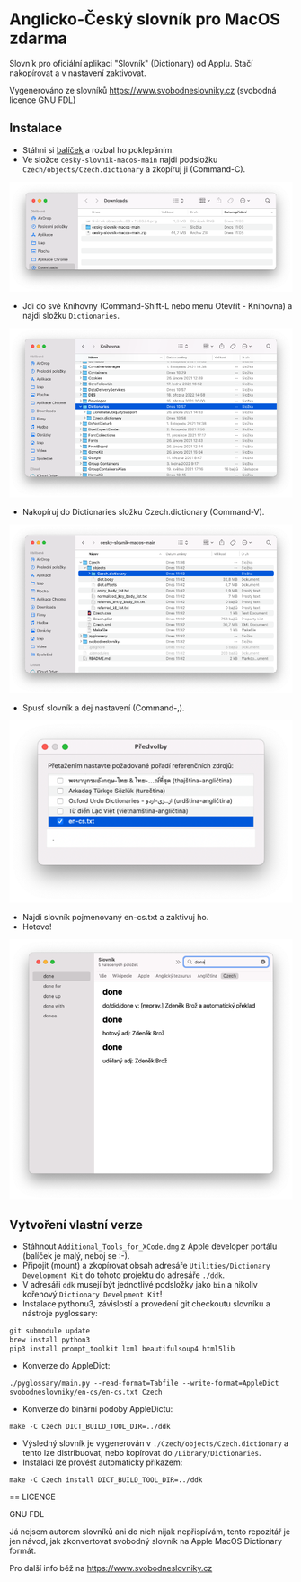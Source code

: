 # Anglicko-Český slovník pro MacOS zdarma

Slovník pro oficiální aplikaci "Slovník" (Dictionary) od Applu. Stačí nakopírovat a v nastavení zaktivovat.

Vygenerováno ze slovníků https://www.svobodneslovniky.cz (svobodná licence GNU FDL)

## Instalace

* Stáhni si [balíček](https://github.com/lzap/cesky-slovnik-macos/archive/refs/heads/main.zip) a rozbal ho poklepáním.
* Ve složce `cesky-slovnik-macos-main` najdi podsložku `Czech/objects/Czech.dictionary` a zkopíruj ji (Command-C).

![](/images/step_extract.png)

* Jdi do své Knihovny (Command-Shift-L nebo menu Otevřít - Knihovna) a najdi složku `Dictionaries`.

![](/images/step_library.png)

* Nakopíruj do Dictionaries složku Czech.dictionary (Command-V).

![](/images/step_paste.png)

* Spusť slovník a dej nastavení (Command-,).

![](/images/step_settings.png)

* Najdi slovník pojmenovaný en-cs.txt a zaktivuj ho.
* Hotovo!

![](/images/step_done.png)

## Vytvoření vlastní verze

* Stáhnout `Additional_Tools_for_XCode.dmg` z Apple developer portálu (balíček je malý, neboj se :-).
* Připojit (mount) a zkopírovat obsah adresáře `Utilities/Dictionary Development Kit` do tohoto projektu do adresáře `./ddk`.
* V adresáři `ddk` musejí být jednotlivé podsložky jako `bin` a nikoliv kořenový `Dictionary Develpment Kit`!
* Instalace pythonu3, závislostí a provedení git checkoutu slovníku a nástroje pyglossary:

```
git submodule update
brew install python3
pip3 install prompt_toolkit lxml beautifulsoup4 html5lib
```

* Konverze do AppleDict:

```
./pyglossary/main.py --read-format=Tabfile --write-format=AppleDict svobodneslovniky/en-cs/en-cs.txt Czech
```

* Konverze do binární podoby AppleDictu:

```
make -C Czech DICT_BUILD_TOOL_DIR=../ddk
```

* Výsledný slovník je vygenerován v `./Czech/objects/Czech.dictionary` a tento lze distribuovat, nebo kopírovat do `/Library/Dictionaries`.
* Instalaci lze provést automaticky příkazem:

```
make -C Czech install DICT_BUILD_TOOL_DIR=../ddk
```

== LICENCE

GNU FDL

Já nejsem autorem slovníků ani do nich nijak nepřispívám, tento repozitář je jen návod, jak zkonvertovat svobodný slovník na Apple MacOS Dictionary formát.

Pro další info běž na https://www.svobodneslovniky.cz
